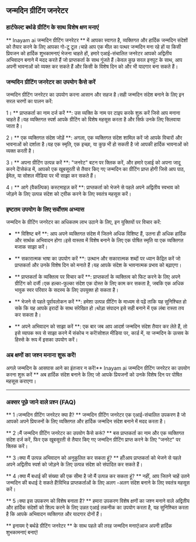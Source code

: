 ## जन्मदिन ग्रीटिंग जनरेटर

### हार्टफेल्ट बर्थडे ग्रीटिंग के साथ विशेष क्षण मनाएं

** Inayam ai जन्मदिन ग्रीटिंग जनरेटर ** में आपका स्वागत है, व्यक्तिगत और हार्दिक जन्मदिन संदेशों को तैयार करने के लिए आपका गो-टू टूल।चाहे आप एक मील का पत्थर जन्मदिन मना रहे हों या किसी प्रियजन को हार्दिक शुभकामनाएं भेजना चाहते हों, हमारे एआई-संचालित जनरेटर आपको अद्वितीय अभिवादन बनाने में मदद करते हैं जो प्राप्तकर्ता के साथ गूंजते हैं।केवल कुछ सरल इनपुट के साथ, आप अपनी भावनाओं को व्यक्त कर सकते हैं और किसी के विशेष दिन को और भी यादगार बना सकते हैं।

### जन्मदिन ग्रीटिंग जनरेटर का उपयोग कैसे करें

जन्मदिन ग्रीटिंग जनरेटर का उपयोग करना आसान और सहज है।सही जन्मदिन संदेश बनाने के लिए इन सरल चरणों का पालन करें:

1। ** प्राप्तकर्ता का नाम दर्ज करें **: उस व्यक्ति के नाम पर टाइप करके शुरू करें जिसे आप मनाना चाहते हैं।यह व्यक्तिगत स्पर्श आपके ग्रीटिंग को विशेष महसूस करता है और सिर्फ उनके लिए सिलवाया जाता है।

2। ** एक व्यक्तिगत संदेश जोड़ें **: अगला, एक व्यक्तिगत संदेश शामिल करें जो आपके विचारों और भावनाओं को दर्शाता है।यह एक स्मृति, एक इच्छा, या कुछ भी हो सकती है जो आपकी हार्दिक भावनाओं को व्यक्त करती है।

3। ** अपना ग्रीटिंग उत्पन्न करें **: "जनरेट" बटन पर क्लिक करें, और हमारे एआई को अपना जादू करने दें!सेकंड में, आपको एक खूबसूरती से तैयार किए गए जन्मदिन का ग्रीटिंग प्राप्त होगी जिसे आप पाठ, ईमेल, या सोशल मीडिया पर भी साझा कर सकते हैं।

4। ** आगे (वैकल्पिक) कस्टमाइज़ करें **: प्राप्तकर्ता को भेजने से पहले अपने अद्वितीय स्वभाव को जोड़ने के लिए उत्पन्न संदेश को ट्वीक करने के लिए स्वतंत्र महसूस करें।

### इष्टतम उपयोग के लिए सर्वोत्तम अभ्यास

जन्मदिन के ग्रीटिंग जनरेटर का अधिकतम लाभ उठाने के लिए, इन युक्तियों पर विचार करें:

- ** विशिष्ट बनें **: आप अपने व्यक्तिगत संदेश में जितने अधिक विशिष्ट हैं, उतना ही अधिक हार्दिक और सार्थक अभिवादन होगा।इसे वास्तव में विशेष बनाने के लिए एक पोषित स्मृति या एक व्यक्तिगत मजाक साझा करें।

- ** सकारात्मक भाषा का उपयोग करें **: उत्थान और सकारात्मक शब्दों पर ध्यान केंद्रित करें जो प्राप्तकर्ता और उनके विशेष दिन को मनाते हैं।यह आपके संदेश के भावनात्मक प्रभाव को बढ़ाएगा।

- ** प्राप्तकर्ता के व्यक्तित्व पर विचार करें **: प्राप्तकर्ता के व्यक्तित्व को फिट करने के लिए अपने ग्रीटिंग को दर्जी।एक हल्का-फुल्का संदेश एक दोस्त के लिए काम कर सकता है, जबकि एक अधिक भावुक स्वर परिवार के सदस्य के लिए उपयुक्त हो सकता है।

- ** भेजने से पहले पूर्वावलोकन करें **: हमेशा उत्पन्न ग्रीटिंग के माध्यम से पढ़ें ताकि यह सुनिश्चित हो सके कि यह आपके इरादों के साथ संरेखित हो।थोड़ा संपादन इसे सही बनाने में एक लंबा रास्ता तय कर सकता है।

- ** अपने अभिवादन को साझा करें **: एक बार जब आप आदर्श जन्मदिन संदेश तैयार कर लेते हैं, तो इसे व्यापक रूप से साझा करने में संकोच न करें!सोशल मीडिया पर, कार्ड में, या जन्मदिन के उत्सव के हिस्से के रूप में इसका उपयोग करें।

### अब क्षणों का जश्न मनाना शुरू करें!

अगले जन्मदिन के आसपास आने का इंतजार न करें!** Inayam ai जन्मदिन ग्रीटिंग जनरेटर का उपयोग करना शुरू करें ** अब हार्दिक संदेश बनाने के लिए जो आपके प्रियजनों को उनके विशेष दिन पर पोषित महसूस कराएगा।

---

### अक्सर पूछे जाने वाले प्रश्न (FAQ)

** 1।जन्मदिन ग्रीटिंग जनरेटर क्या है? **
जन्मदिन ग्रीटिंग जनरेटर एक एआई-संचालित उपकरण है जो आपको अपने प्रियजनों के लिए व्यक्तिगत और हार्दिक जन्मदिन संदेश बनाने में मदद करता है।

** 2।मैं जन्मदिन ग्रीटिंग जनरेटर का उपयोग कैसे करूं? **
बस प्राप्तकर्ता का नाम और एक व्यक्तिगत संदेश दर्ज करें, फिर एक खूबसूरती से तैयार किए गए जन्मदिन ग्रीटिंग प्राप्त करने के लिए "जनरेट" पर क्लिक करें।

** 3।क्या मैं उत्पन्न अभिवादन को अनुकूलित कर सकता हूं? **
हाँ!आप प्राप्तकर्ता को भेजने से पहले अपने अद्वितीय स्पर्श को जोड़ने के लिए उत्पन्न संदेश को संपादित कर सकते हैं।

** 4।क्या मैं बधाई की संख्या की एक सीमा है जो मैं उत्पन्न कर सकता हूं? **
नहीं, आप जितने चाहें उतने जन्मदिन की बधाई दे सकते हैं!विभिन्न प्राप्तकर्ताओं के लिए अलग -अलग संदेश बनाने के लिए स्वतंत्र महसूस करें।

** 5।क्या इस उपकरण को विशेष बनाता है? **
हमारा उपकरण विशेष क्षणों का जश्न मनाने वाले अद्वितीय और हार्दिक संदेशों को शिल्प करने के लिए उन्नत एआई तकनीक का उपयोग करता है, यह सुनिश्चित करता है कि आपके अभिवादन व्यक्तिगत और यादगार दोनों हैं।

** इनायम ऐ बर्थडे ग्रीटिंग जनरेटर ** के साथ पहले की तरह जन्मदिन मनाएं!आज अपनी हार्दिक शुभकामनाएं बनाएं!